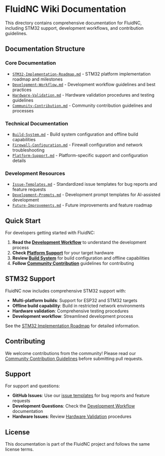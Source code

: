# FluidNC Wiki Documentation

This directory contains comprehensive documentation for FluidNC, including STM32 support, development workflows, and contribution guidelines.

## Documentation Structure

### Core Documentation
- [`STM32-Implementation-Roadmap.md`](STM32-Implementation-Roadmap.md) - STM32 platform implementation roadmap and milestones
- [`Development-Workflow.md`](Development-Workflow.md) - Development workflow guidelines and best practices
- [`Hardware-Validation.md`](Hardware-Validation.md) - Hardware validation procedures and testing guidelines
- [`Community-Contribution.md`](Community-Contribution.md) - Community contribution guidelines and processes

### Technical Documentation
- [`Build-System.md`](Build-System.md) - Build system configuration and offline build capabilities
- [`Firewall-Configuration.md`](Firewall-Configuration.md) - Firewall configuration and network troubleshooting
- [`Platform-Support.md`](Platform-Support.md) - Platform-specific support and configuration details

### Development Resources
- [`Issue-Templates.md`](Issue-Templates.md) - Standardized issue templates for bug reports and feature requests
- [`Development-Prompts.md`](Development-Prompts.md) - Development prompt templates for AI-assisted development
- [`Future-Improvements.md`](Future-Improvements.md) - Future improvements and feature roadmap

## Quick Start

For developers getting started with FluidNC:

1. **Read the [Development Workflow](Development-Workflow.md)** to understand the development process
2. **Check [Platform Support](Platform-Support.md)** for your target hardware
3. **Review [Build System](Build-System.md)** for build configuration and offline capabilities
4. **Follow [Community Contribution](Community-Contribution.md)** guidelines for contributing

## STM32 Support

FluidNC now includes comprehensive STM32 support with:

- **Multi-platform builds**: Support for ESP32 and STM32 targets
- **Offline build capability**: Build in restricted network environments
- **Hardware validation**: Comprehensive testing procedures
- **Development workflow**: Streamlined development process

See the [STM32 Implementation Roadmap](STM32-Implementation-Roadmap.md) for detailed information.

## Contributing

We welcome contributions from the community! Please read our [Community Contribution Guidelines](Community-Contribution.md) before submitting pull requests.

## Support

For support and questions:

- **GitHub Issues**: Use our [issue templates](Issue-Templates.md) for bug reports and feature requests
- **Development Questions**: Check the [Development Workflow](Development-Workflow.md) documentation
- **Hardware Issues**: Review [Hardware Validation](Hardware-Validation.md) procedures

## License

This documentation is part of the FluidNC project and follows the same license terms.
